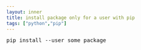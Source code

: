 ```yaml
---
layout: inner
title: install package only for a user with pip
tags: ["python","pip"]
---
```

<pre>pip install --user some_package</pre>
